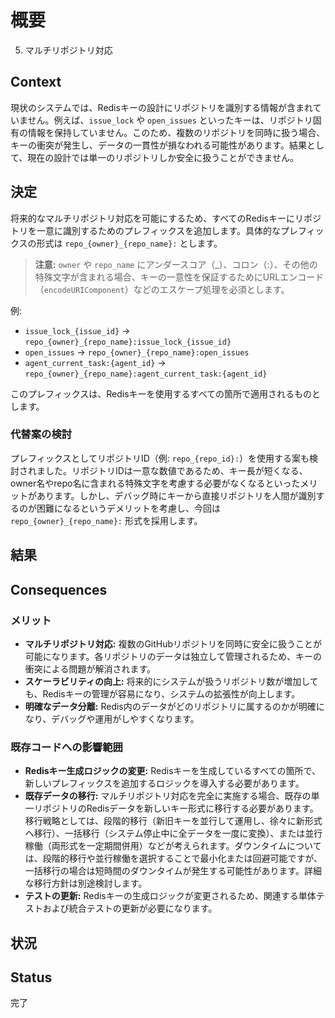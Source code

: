 # 概要
5. マルチリポジトリ対応

## Context
現状のシステムでは、Redisキーの設計にリポジトリを識別する情報が含まれていません。例えば、`issue_lock` や `open_issues` といったキーは、リポジトリ固有の情報を保持していません。このため、複数のリポジトリを同時に扱う場合、キーの衝突が発生し、データの一貫性が損なわれる可能性があります。結果として、現在の設計では単一のリポジトリしか安全に扱うことができません。

## 決定
将来的なマルチリポジトリ対応を可能にするため、すべてのRedisキーにリポジトリを一意に識別するためのプレフィックスを追加します。具体的なプレフィックスの形式は `repo_{owner}_{repo_name}:` とします。

> **注意:** `owner` や `repo_name` にアンダースコア（_）、コロン（:）、その他の特殊文字が含まれる場合、キーの一意性を保証するためにURLエンコード（`encodeURIComponent`）などのエスケープ処理を必須とします。  

例:
- `issue_lock_{issue_id}` -> `repo_{owner}_{repo_name}:issue_lock_{issue_id}`
- `open_issues` -> `repo_{owner}_{repo_name}:open_issues`
- `agent_current_task:{agent_id}` -> `repo_{owner}_{repo_name}:agent_current_task:{agent_id}`

このプレフィックスは、Redisキーを使用するすべての箇所で適用されるものとします。

### 代替案の検討
プレフィックスとしてリポジトリID（例: `repo_{repo_id}:`）を使用する案も検討されました。リポジトリIDは一意な数値であるため、キー長が短くなる、owner名やrepo名に含まれる特殊文字を考慮する必要がなくなるといったメリットがあります。しかし、デバッグ時にキーから直接リポジトリを人間が識別するのが困難になるというデメリットを考慮し、今回は `repo_{owner}_{repo_name}:` 形式を採用します。

## 結果

## Consequences
### メリット
- **マルチリポジトリ対応:** 複数のGitHubリポジトリを同時に安全に扱うことが可能になります。各リポジトリのデータは独立して管理されるため、キーの衝突による問題が解消されます。
- **スケーラビリティの向上:** 将来的にシステムが扱うリポジトリ数が増加しても、Redisキーの管理が容易になり、システムの拡張性が向上します。
- **明確なデータ分離:** Redis内のデータがどのリポジトリに属するのかが明確になり、デバッグや運用がしやすくなります。

### 既存コードへの影響範囲
- **Redisキー生成ロジックの変更:** Redisキーを生成しているすべての箇所で、新しいプレフィックスを追加するロジックを導入する必要があります。
- **既存データの移行:** マルチリポジトリ対応を完全に実施する場合、既存の単一リポジトリのRedisデータを新しいキー形式に移行する必要があります。移行戦略としては、段階的移行（新旧キーを並行して運用し、徐々に新形式へ移行）、一括移行（システム停止中に全データを一度に変換）、または並行稼働（両形式を一定期間併用）などが考えられます。ダウンタイムについては、段階的移行や並行稼働を選択することで最小化または回避可能ですが、一括移行の場合は短時間のダウンタイムが発生する可能性があります。詳細な移行方針は別途検討します。
- **テストの更新:** Redisキーの生成ロジックが変更されるため、関連する単体テストおよび統合テストの更新が必要になります。

## 状況

## Status

完了
